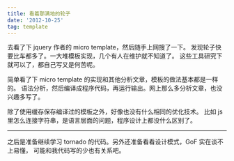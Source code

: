 ```yaml
---
title: 看着那满地的轮子
date: '2012-10-25'
tag: template
---
```


去看了下 jquery 作者的 micro template，然后随手上网搜了一下。
发现轮子快要比车都多了。一大堆模板实现，几个有人在维护就不知道了。
这些工具研究下就可以了，都自己写又是何苦呢。

简单看了下 micro template 的实现和其他分析文章，模板的做法基本都是一样的。
语法分析，然后编译成程序代码，再运行输出。网上那么多分析文章，也没兴趣多写了。

除了使用缓存保存编译过的模板之外，好像也没有什么相同的优化技术。
比如 js 里怎么连接字符串，是语言层面的问题，程序设计上都没什么区别了。

------

之后是准备继续学习 tornado 的代码。另外还准备看看设计模式，GoF 实在谈不上易懂，
可能和我代码写的少也有关系吧。
